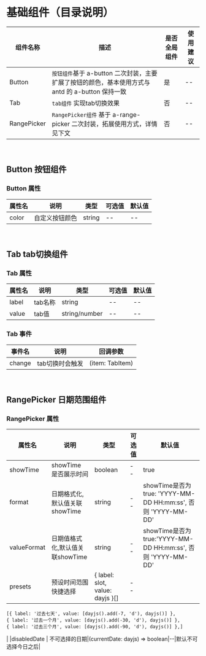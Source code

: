 # 基础组件（目录说明）

| 组件名称        | 描述                                                             | 是否全局组件 | 使用建议 |
|-------------|----------------------------------------------------------------|--------|------|
| Button      | `按钮组件`基于 a-button 二次封装，主要扩展了按钮的颜色，基本使用方式与 antd 的 a-button 保持一致 | 是      | --   |
| Tab         | `tab组件` 实现tab切换效果                                              | 否      | --   |
| RangePicker | `RangePicker组件` 基于 a-range-picker 二次封装，拓展使用方式，详情见下文            | 否      | --   |

<br/>

## Button 按钮组件

### Button 属性

| 属性名 | 说明           | 类型   | 可选值 | 默认值 |
| ------ | -------------- | ------ | ------ | ------ |
| color  | 自定义按钮颜色 | string | --     | --     |

<br/>

## Tab tab切换组件

### Tab 属性

| 属性名 | 说明    | 类型          | 可选值 | 默认值 |
| ------ | ------- | ------------- | ------ | ------ |
| label  | tab名称 | string        | --     | --     |
| value  | tab值   | string/number | --     | --     |

### Tab 事件

| 事件名 | 说明            | 回调参数        |
| ------ | --------------- | --------------- |
| change | tab切换时会触发 | (item: TabItem) |

<br/>

## RangePicker 日期范围组件

### RangePicker 属性

| 属性名      | 说明                            | 类型                            | 可选值 | 默认值                                                       |
| ----------- | ------------------------------- | ------------------------------- | ------ | ------------------------------------------------------------ |
| showTime    | showTime 是否展示时间           | boolean                         | --     | true                                                         |
| format      | 日期格式化,默认值关联showTime   | string                          | --     | showTime是否为true: 'YYYY-MM-DD HH:mm:ss', 否则 'YYYY-MM-DD' |
| valueFormat | 日期值格式化,默认值关联showTime | string                          | --     | showTime是否为true:'YYYY-MM-DD HH:mm:ss', 否则 'YYYY-MM-DD'  |
| presets     | 预设时间范围快捷选择            | { label: slot, value: dayjs }[] | --     |                                                              |

    [{ label: '过去七天', value: [dayjs().add(-7, 'd'), dayjs()] },
    { label: '过去一个月', value: [dayjs().add(-30, 'd'), dayjs()] },
    { label: '过去三个月', value: [dayjs().add(-90, 'd'), dayjs()] },]

|
|disabledDate | 不可选择的日期|(currentDate: dayjs) => boolean|--|默认不可选择今日之后|

